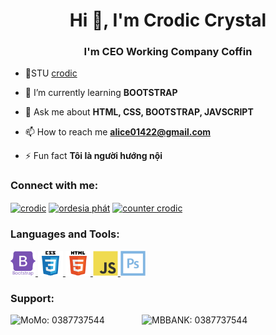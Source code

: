 <h1 align="center">Hi 👋, I'm Crodic Crystal</h1>
<h3 align="center">I'm CEO Working Company Coffin</h3>

- 🔭STU [crodic](https://crodic.github.io/crodic/)

- 🌱 I’m currently learning **BOOTSTRAP**

- 💬 Ask me about **HTML, CSS, BOOTSTRAP, JAVSCRIPT**

- 📫 How to reach me **alice01422@gmail.com**

- ⚡ Fun fact **Tôi là người hướng nội**

<h3 align="left">Connect with me:</h3>
<p align="left">
<a href="https://twitter.com/crodic" target="blank"><img align="center" src="https://raw.githubusercontent.com/rahuldkjain/github-profile-readme-generator/master/src/images/icons/Social/twitter.svg" alt="crodic" height="30" width="40" /></a>
<a href="https://fb.com/ordesia phát" target="blank"><img align="center" src="https://raw.githubusercontent.com/rahuldkjain/github-profile-readme-generator/master/src/images/icons/Social/facebook.svg" alt="ordesia phát" height="30" width="40" /></a>
<a href="https://www.youtube.com/c/counter crodic" target="blank"><img align="center" src="https://raw.githubusercontent.com/rahuldkjain/github-profile-readme-generator/master/src/images/icons/Social/youtube.svg" alt="counter crodic" height="30" width="40" /></a>
</p>

<h3 align="left">Languages and Tools:</h3>
<p align="left"> <a href="https://getbootstrap.com" target="_blank" rel="noreferrer"> <img src="https://raw.githubusercontent.com/devicons/devicon/master/icons/bootstrap/bootstrap-plain-wordmark.svg" alt="bootstrap" width="40" height="40"/> </a> <a href="https://www.w3schools.com/css/" target="_blank" rel="noreferrer"> <img src="https://raw.githubusercontent.com/devicons/devicon/master/icons/css3/css3-original-wordmark.svg" alt="css3" width="40" height="40"/> </a> <a href="https://www.w3.org/html/" target="_blank" rel="noreferrer"> <img src="https://raw.githubusercontent.com/devicons/devicon/master/icons/html5/html5-original-wordmark.svg" alt="html5" width="40" height="40"/> </a> <a href="https://developer.mozilla.org/en-US/docs/Web/JavaScript" target="_blank" rel="noreferrer"> <img src="https://raw.githubusercontent.com/devicons/devicon/master/icons/javascript/javascript-original.svg" alt="javascript" width="40" height="40"/> </a> <a href="https://www.photoshop.com/en" target="_blank" rel="noreferrer"> <img src="https://raw.githubusercontent.com/devicons/devicon/master/icons/photoshop/photoshop-line.svg" alt="photoshop" width="40" height="40"/> </a> </p>

<h3 align="left">Support:</h3>
<p><a href="https://www.buymeacoffee.com/MoMo: 0387737544"> <img align="left" src="https://cdn.buymeacoffee.com/buttons/v2/default-yellow.png" height="50" width="210" alt="MoMo: 0387737544" /></a><a href="https://ko-fi.com/MBBANK: 0387737544"> <img align="left" src="https://cdn.ko-fi.com/cdn/kofi3.png?v=3" height="50" width="210" alt="MBBANK: 0387737544" /></a></p><br><br>


